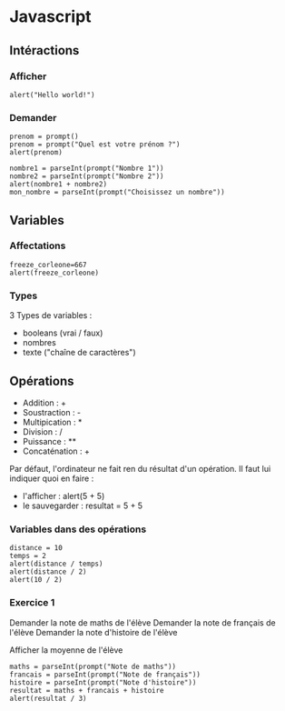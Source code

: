 # Javascript


## Intéractions


### Afficher
```
alert("Hello world!")
```
### Demander
```
prenom = prompt()
prenom = prompt("Quel est votre prénom ?")
alert(prenom)
```
```
nombre1 = parseInt(prompt("Nombre 1"))
nombre2 = parseInt(prompt("Nombre 2"))
alert(nombre1 + nombre2)
mon_nombre = parseInt(prompt("Choisissez un nombre"))
```
## Variables


### Affectations
```
freeze_corleone=667
alert(freeze_corleone)
```

### Types
3 Types de variables :
 - booleans (vrai / faux)
 - nombres
 - texte ("chaîne de caractères")

## Opérations
 - Addition : +
 - Soustraction : -
 - Multipication : *
 - Division : /
 - Puissance : **
 - Concaténation : +


Par défaut, l'ordinateur ne fait ren du résultat d'un opération.
Il faut lui indiquer quoi en faire :
 - l'afficher : alert(5 + 5)
 - le sauvegarder : resultat = 5 + 5

### Variables dans des opérations
```
distance = 10
temps = 2
alert(distance / temps)
alert(distance / 2)
alert(10 / 2)
```

### Exercice 1
Demander la note de maths de l'élève
Demander la note de français de l'élève
Demander la note d'histoire de l'élève

Afficher la moyenne de l'élève
```
maths = parseInt(prompt("Note de maths"))
francais = parseInt(prompt("Note de français"))
histoire = parseInt(prompt("Note d'histoire"))
resultat = maths + francais + histoire
alert(resultat / 3)
```

